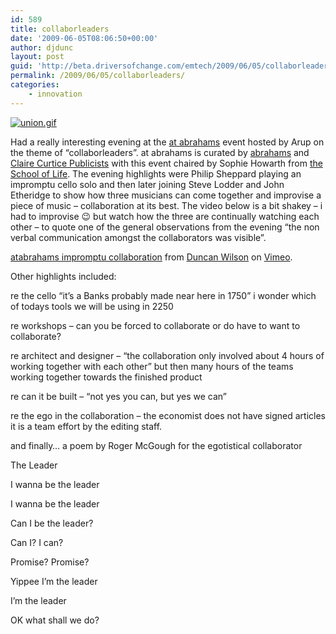 ```yaml
---
id: 589
title: collaborleaders
date: '2009-06-05T08:06:50+00:00'
author: djdunc
layout: post
guid: 'http://beta.driversofchange.com/emtech/2009/06/05/collaborleaders/'
permalink: /2009/06/05/collaborleaders/
categories:
    - innovation
---
```


[![union.gif](http://api.ning.com/files/u6VkeVE11hm61-wxPg0DJSS*7TTtCAXTQFqJTWBBsjKBrjVtaby7Uimdrf2vVhEikCPBNJAWUlgntx6BBnX9T3KltuTPZNx0/atabrahams.bmp)](http://www.atabrahams.com/)

Had a really interesting evening at the [at abrahams](http://www.atabrahams.com) event hosted by Arup on the theme of “collaborleaders”. at abrahams is curated by [abrahams](http://www.abrahams.uk.com/) and [Claire Curtice Publicists](http://www.clairecurtice.co.uk) with this event chaired by Sophie Howarth from [the School of Life](http://www.theschooloflife.com/). The evening highlights were Philip Sheppard playing an impromptu cello solo and then later joining Steve Lodder and John Etheridge to show how three musicians can come together and improvise a piece of music – collaboration at its best. The video below is a bit shakey – i had to improvise 😉 but watch how the three are continually watching each other – to quote one of the general observations from the evening “the non verbal communication amongst the collaborators was visible”.

[atabrahams impromptu collaboration](http://vimeo.com/5007757) from [Duncan Wilson](http://vimeo.com/user673248) on [Vimeo](http://vimeo.com).

Other highlights included:

re the cello “it’s a Banks probably made near here in 1750” i wonder which of todays tools we will be using in 2250

re workshops – can you be forced to collaborate or do have to want to collaborate?

re architect and designer – “the collaboration only involved about 4 hours of working together with each other” but then many hours of the teams working together towards the finished product

re can it be built – “not yes you can, but yes we can”

re the ego in the collaboration – the economist does not have signed articles it is a team effort by the editing staff.

and finally… a poem by Roger McGough for the egotistical collaborator

The Leader

I wanna be the leader

I wanna be the leader

Can I be the leader?

Can I? I can?

Promise? Promise?

Yippee I’m the leader

I’m the leader

OK what shall we do?